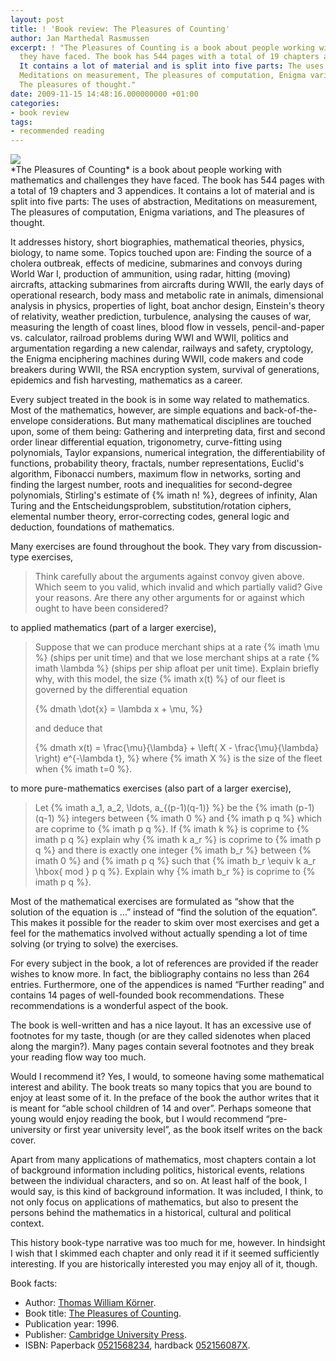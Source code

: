 ```yaml
---
layout: post
title: ! 'Book review: The Pleasures of Counting'
author: Jan Marthedal Rasmussen
excerpt: ! "The Pleasures of Counting is a book about people working with mathematics and challenges
  they have faced. The book has 544 pages with a total of 19 chapters and 3 appendices.
  It contains a lot of material and is split into five parts: The uses of abstraction,
  Meditations on measurement, The pleasures of computation, Enigma variations, and
  The pleasures of thought."
date: 2009-11-15 14:48:16.000000000 +01:00
categories:
- book review
tags:
- recommended reading
---
```

<div class="pull-right"><a href="{% amazon korner %}"><img src="{% bookcover korner %}" /></a></div>
*The Pleasures of Counting* is a book about people working with mathematics and challenges they have faced. The book has 544 pages with a total of 19 chapters and 3 appendices. It contains a lot of material and is split into five parts: The uses of abstraction, Meditations on measurement, The pleasures of computation, Enigma variations, and The pleasures of thought.<span></span>

It addresses history, short biographies, mathematical theories, physics, biology, to name some. Topics touched upon are: Finding the source of a cholera outbreak, effects of medicine, submarines and convoys during World War I, production of ammunition, using radar, hitting (moving) aircrafts, attacking submarines from aircrafts during WWII, the early days of operational research, body mass and metabolic rate in animals, dimensional analysis in physics, properties of light, boat anchor design, Einstein's theory of relativity, weather prediction, turbulence, analysing the causes of war, measuring the length of coast lines, blood flow in vessels, pencil-and-paper vs. calculator, railroad problems during WWI and WWII, politics and argumentation regarding a new calendar, railways and safety, cryptology, the Enigma enciphering machines during WWII, code makers and code breakers during WWII, the RSA encryption system, survival of generations, epidemics and fish harvesting, mathematics as a career.

Every subject treated in the book is in some way related to mathematics. Most of the mathematics, however, are simple equations and back-of-the-envelope considerations. But many mathematical disciplines are touched upon, some of them being: Gathering and interpreting data, first and second order linear differential equation, trigonometry, curve-fitting using polynomials, Taylor expansions, numerical integration, the differentiability of functions, probability theory, fractals, number representations, Euclid's algorithm, Fibonacci numbers, maximum flow in networks, sorting and finding the largest number, roots and inequalities for second-degree polynomials, Stirling's estimate of {% imath n! %}, degrees of infinity, Alan Turing and the Entscheidungsproblem, substitution/rotation ciphers, elemental number theory, error-correcting codes, general logic and deduction, foundations of mathematics.

Many exercises are found throughout the book. They vary from discussion-type exercises,

> Think carefully about the arguments against convoy given above. Which seem to you valid, which invalid and which partially valid? Give your reasons. Are there any other arguments for or against which ought to have been considered?

to applied mathematics (part of a larger exercise),

> Suppose that we can produce merchant ships at a rate {% imath \mu %} (ships per unit time) and that we lose merchant ships at a rate {% imath \lambda %} (ships per ship afloat per unit time). Explain briefly why, with this model, the size {% imath x(t) %} of our fleet is governed by the differential equation
> 
> {% dmath \dot{x} = \lambda x + \mu, %}
> 
> and deduce that
> 
> {% dmath x(t) = \frac{\mu}{\lambda} + \left( X - \frac{\mu}{\lambda} \right) e^{-\lambda t}, %}
> where {% imath X %} is the size of the fleet when {% imath t=0 %}.

to more pure-mathematics exercises (also part of a larger exercise),

> Let {% imath a_1, a_2, \ldots, a_{(p-1)(q-1)} %} be the {% imath (p-1)(q-1) %} integers between {% imath 0 %} and {% imath p q %} which are coprime to {% imath p q %}. If {% imath k %} is coprime to {% imath p q %} explain why {% imath k a_r %} is coprime to {% imath p q %} and there is exactly one integer {% imath b_r %} between {% imath 0 %} and {% imath p q %} such that {% imath b_r \equiv k a_r \hbox{ mod } p q %}. Explain why {% imath b_r %} is coprime to {% imath p q %}.

Most of the mathematical exercises are formulated as &#8220;show that the solution of the equation is &#8230;&#8221; instead of &#8220;find the solution of the equation&#8221;. This makes it possible for the reader to skim over most exercises and get a feel for the mathematics involved without actually spending a lot of time solving (or trying to solve) the exercises.

For every subject in the book, a lot of references are provided if the reader wishes to know more. In fact, the bibliography contains no less than 264 entries. Furthermore, one of the appendices is named &#8220;Further reading&#8221; and contains 14 pages of well-founded book recommendations. These recommendations is a wonderful aspect of the book.

The book is well-written and has a nice layout. It has an excessive use of footnotes for my taste, though (or are they called sidenotes when placed along the margin?). Many pages contain several footnotes and they break your reading flow way too much.

Would I recommend it? Yes, I would, to someone having some mathematical interest and ability. The book treats so many topics that you are bound to enjoy at least some of it. In the preface of the book the author writes that it is meant for &#8220;able school children of 14 and over&#8221;. Perhaps someone that young would enjoy reading the book, but I would recommend &#8220;pre-university or first year university level&#8221;, as the book itself writes on the back cover.

Apart from many applications of mathematics, most chapters contain a lot of background information including politics, historical events, relations between the individual characters, and so on. At least half of the book, I would say, is this kind of background information. It was included, I think, to not only focus on applications of mathematics, but also to present the persons behind the mathematics in a historical, cultural and political context.

This history book-type narrative was too much for me, however. In hindsight I wish that I skimmed each chapter and only read it if it seemed sufficiently interesting. If you are historically interested you may enjoy all of it, though.

Book facts:

*   Author: [Thomas William K&ouml;rner](https://www.dpmms.cam.ac.uk/~twk/).
*   Book title: [The Pleasures of Counting](https://www.dpmms.cam.ac.uk/~twk/my-book.html).
*   Publication year: 1996.
*   Publisher: [Cambridge University Press](http://www.cambridge.org).
*   ISBN: Paperback [0521568234](http://en.wikipedia.org/w/index.php?title=Special:BookSources&isbn=0521568234), hardback [052156087X](http://en.wikipedia.org/w/index.php?title=Special:BookSources&isbn=052156087X).


